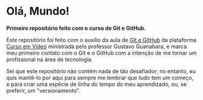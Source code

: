# Olá, Mundo!
 **Primeiro repositório feito com o curso de Git e GitHub.** 

Este repositório foi feito com o auxílio da aula de [Git e GitHub](https://www.cursoemvideo.com/curso/curso-de-git-e-github/) da plataforma [Curso em Vídeo](https://www.cursoemvideo.com/) ministrada pelo professor Gustavo Guanabara, e marca meu primeiro contato com o Git e o GitHub com a intenção de me tornar um profissional na área de tecnologia. 

Sei que este repositório não contém nada de tão desafiador; no entanto, eu quis mantê-lo por aqui para sempre me lembrar que tudo tem um começo, e para criar uma espécie de linha do tempo do meu aprendizado, ou, se preferir, um "versionamento".